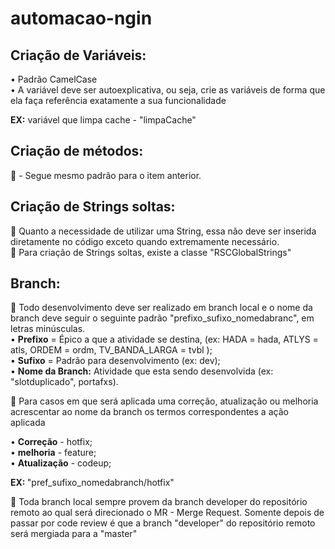 # automacao-ngin

<h2>Criação de Variáveis:</h2>
<p>
 • Padrão CamelCase<br/>
 • A variável deve ser autoexplicativa, ou seja, crie as variáveis de forma que ela faça referência exatamente a sua funcionalidade<br/>
   <p><b>EX:</b> variável que limpa cache - "limpaCache"

<h2>Criação de métodos:</h2>
<p>
	- Segue mesmo padrão para o item anterior.

<h2>Criação de Strings soltas:</h2>
	Quanto a necessidade de utilizar uma String, essa não deve ser inserida diretamente no código exceto quando extremamente necessário.<br/>
	Para criação de Strings soltas, existe a classe "RSCGlobalStrings"
<h2>Branch:</h2>
	Todo desenvolvimento deve ser realizado em branch local e o nome da branch deve seguir o seguinte padrão "prefixo_sufixo_nomedabranc", em letras minúsculas.<br/>
•	<b>Prefixo</b> =  Épico a que a atividade se destina, (ex: HADA = hada, ATLYS = atls, ORDEM = ordm, TV_BANDA_LARGA = tvbl );<br/>
•	<b>Sufixo</b> = Padrão para desenvolvimento (ex: dev);<br/>
•	<b>Nome da Branch:</b> Atividade que esta sendo desenvolvida (ex: "slotduplicado", portafxs).<br/>
<p>
	Para casos em que será aplicada uma correção, atualização ou melhoria acrescentar ao nome da branch os termos correspondentes a ação aplicada

•	<b>Correção</b> - hotfix;<br/>
•	<b>melhoria</b> - feature;<br/>
•	<b>Atualização</b> - codeup;<br/>
	<p><b>EX: </b>"pref_sufixo_nomedabranch/hotfix"

	Toda branch local sempre provem da branch developer do repositório remoto ao qual será direcionado o MR - Merge Request. Somente depois de passar por code review é que a branch "developer" do repositório remoto será mergiada para a "master"
